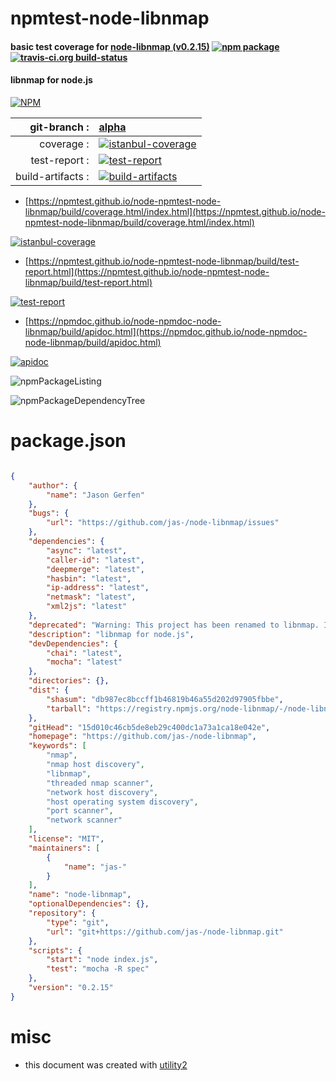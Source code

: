 # npmtest-node-libnmap

#### basic test coverage for  [node-libnmap (v0.2.15)](https://github.com/jas-/node-libnmap)  [![npm package](https://img.shields.io/npm/v/npmtest-node-libnmap.svg?style=flat-square)](https://www.npmjs.org/package/npmtest-node-libnmap) [![travis-ci.org build-status](https://api.travis-ci.org/npmtest/node-npmtest-node-libnmap.svg)](https://travis-ci.org/npmtest/node-npmtest-node-libnmap)

#### libnmap for node.js

[![NPM](https://nodei.co/npm/node-libnmap.png?downloads=true&downloadRank=true&stars=true)](https://www.npmjs.com/package/node-libnmap)

| git-branch : | [alpha](https://github.com/npmtest/node-npmtest-node-libnmap/tree/alpha)|
|--:|:--|
| coverage : | [![istanbul-coverage](https://npmtest.github.io/node-npmtest-node-libnmap/build/coverage.badge.svg)](https://npmtest.github.io/node-npmtest-node-libnmap/build/coverage.html/index.html)|
| test-report : | [![test-report](https://npmtest.github.io/node-npmtest-node-libnmap/build/test-report.badge.svg)](https://npmtest.github.io/node-npmtest-node-libnmap/build/test-report.html)|
| build-artifacts : | [![build-artifacts](https://npmtest.github.io/node-npmtest-node-libnmap/glyphicons_144_folder_open.png)](https://github.com/npmtest/node-npmtest-node-libnmap/tree/gh-pages/build)|

- [https://npmtest.github.io/node-npmtest-node-libnmap/build/coverage.html/index.html](https://npmtest.github.io/node-npmtest-node-libnmap/build/coverage.html/index.html)

[![istanbul-coverage](https://npmtest.github.io/node-npmtest-node-libnmap/build/screenCapture.buildCi.browser.%252Ftmp%252Fbuild%252Fcoverage.lib.html.png)](https://npmtest.github.io/node-npmtest-node-libnmap/build/coverage.html/index.html)

- [https://npmtest.github.io/node-npmtest-node-libnmap/build/test-report.html](https://npmtest.github.io/node-npmtest-node-libnmap/build/test-report.html)

[![test-report](https://npmtest.github.io/node-npmtest-node-libnmap/build/screenCapture.buildCi.browser.%252Ftmp%252Fbuild%252Ftest-report.html.png)](https://npmtest.github.io/node-npmtest-node-libnmap/build/test-report.html)

- [https://npmdoc.github.io/node-npmdoc-node-libnmap/build/apidoc.html](https://npmdoc.github.io/node-npmdoc-node-libnmap/build/apidoc.html)

[![apidoc](https://npmdoc.github.io/node-npmdoc-node-libnmap/build/screenCapture.buildCi.browser.%252Ftmp%252Fbuild%252Fapidoc.html.png)](https://npmdoc.github.io/node-npmdoc-node-libnmap/build/apidoc.html)

![npmPackageListing](https://npmtest.github.io/node-npmtest-node-libnmap/build/screenCapture.npmPackageListing.svg)

![npmPackageDependencyTree](https://npmtest.github.io/node-npmtest-node-libnmap/build/screenCapture.npmPackageDependencyTree.svg)



# package.json

```json

{
    "author": {
        "name": "Jason Gerfen"
    },
    "bugs": {
        "url": "https://github.com/jas-/node-libnmap/issues"
    },
    "dependencies": {
        "async": "latest",
        "caller-id": "latest",
        "deepmerge": "latest",
        "hasbin": "latest",
        "ip-address": "latest",
        "netmask": "latest",
        "xml2js": "latest"
    },
    "deprecated": "Warning: This project has been renamed to libnmap. Installing using libnmap from now on",
    "description": "libnmap for node.js",
    "devDependencies": {
        "chai": "latest",
        "mocha": "latest"
    },
    "directories": {},
    "dist": {
        "shasum": "db987ec8bccff1b46819b46a55d202d97905fbbe",
        "tarball": "https://registry.npmjs.org/node-libnmap/-/node-libnmap-0.2.15.tgz"
    },
    "gitHead": "15d010c46cb5de8eb29c400dc1a73a1ca18e042e",
    "homepage": "https://github.com/jas-/node-libnmap",
    "keywords": [
        "nmap",
        "nmap host discovery",
        "libnmap",
        "threaded nmap scanner",
        "network host discovery",
        "host operating system discovery",
        "port scanner",
        "network scanner"
    ],
    "license": "MIT",
    "maintainers": [
        {
            "name": "jas-"
        }
    ],
    "name": "node-libnmap",
    "optionalDependencies": {},
    "repository": {
        "type": "git",
        "url": "git+https://github.com/jas-/node-libnmap.git"
    },
    "scripts": {
        "start": "node index.js",
        "test": "mocha -R spec"
    },
    "version": "0.2.15"
}
```



# misc
- this document was created with [utility2](https://github.com/kaizhu256/node-utility2)

